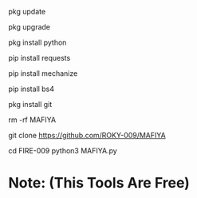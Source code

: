 pkg update

pkg upgrade

pkg install python

pip install requests

pip install mechanize

pip install bs4

pkg install git

rm -rf MAFIYA

git clone https://github.com/ROKY-009/MAFIYA

cd FIRE-009
python3 MAFIYA.py

# Note: (This Tools Are Free)
